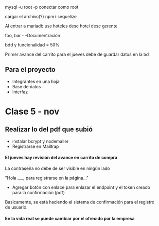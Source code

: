 mysql -u root -p
conectar como root

cargar el archivo(?)
npm i sequelize

Al entrar a mariadb
use hoteles
desc hotel
desc gerente

foo, bar - -Documentración

bdd y funcionalidad = 50%

Primer avance del carrito para el jueves
debe de guardar datos en la bd

## Para el proyecto
- Integrantes en una hoja
- Base de datos
- Interfaz


# Clase 5 - nov
## Realizar lo del pdf que subió

- instalar bcrypt y nodemailer
- Registrarse en Mailtrap 
#### El jueves hay revisión del avance en carrito de compra

La contraseña no debe de ser visible en ningún lado

"Hola ___, para registrarse en la página..." 
- Agregar botón con enlace para enlazar el endpoint y el token creado para la confirmación (pdf)

Basicamente, se está haciendo el sistema de confirmación para el registro de usuario.

#### En la vida real se puede cambiar por el ofrecido por la empresa

